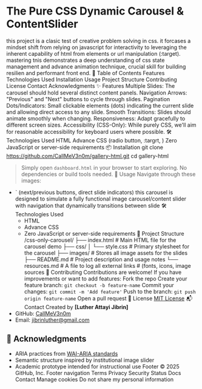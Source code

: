 # The Pure CSS Dynamic Carousel & ContentSlider
this project is a clasic test of creative problem solving in css. it forcases a mindset shift from relying on javascript for interactivity to leveraging the inherent capability of html from elements or url manipulation (:target). mastering tnis demonstrates a deep understanding of css state management and advance animation technique, crucial skill for building resilien and performant front end.
📑 Table of Contents
   Features
   Technologies Used
   Installation
   Usage
   Project Structure
   Contributing
   License
   Contact
   Acknowledgments
   ✨ Features
    Multiple Slides: The carousel should hold several distinct content panels.
    Navigation Arrows: "Previous" and "Next" buttons to cycle through slides.
    Pagination Dots/Indicators: Small clickable elements (dots) indicating the current slide and allowing direct access to any slide.
    Smooth Transitions: Slides should animate smoothly when changing.
    Responsiveness: Adapt gracefully to different screen sizes.
    Accessibility (CSS-Only): While purely CSS, we'll aim for reasonable accessibility for keyboard users where possible.
🛠 Technologies Used
    HTML
    Advance CSS (radio button, :targrt, )
    Zero JavaScript or server-side requirements
📦 Installation
git clone https://github.com/CallMeV3n0m/gallery-html.git
cd gallery-html
> Simply open `dashboard.html` in your browser to start exploring. No dependencies
or build tools needed.
🧑 Usage
Navigate through these images:
- ` (next/previous buttons, direct slide indicators)
this carousel is designed to simulate a fully functional image carousel/content slider with navigation that dynamically transitions between slide
🛠 Technologies Used
   - HTML
   - Advance CSS
   - Zero JavaScript or server-side requirements
📁 Project Structure
 /css-only-carousel/
 ├── index.html                  # Main HTML file for the carousel demo
 ├── css/
 │   └── style.css               # Primary stylesheet for the carousel
 ├── images/                     # Stores all image assets for the slides
 ├── README.md                   # Project description and usage notes
└── resources.md                 # A file to log all external links
                                 # (fonts, icons, image sources
🤝 Contributing
Contributions are welcome! If you have improvements or want to add features:
   Fork the repo
   Create your feature branch: `git checkout -b feature-name`
   Commit your changes: `git commit -m 'Add feature'`
   Push to the branch: `git push origin feature-name`
   Open a pull request
📜 License
[MIT License](https://choosealicense.com/licenses/mit/)
📬 Contact
Created by **[Luther Attayi Jibrin]**
- GitHub: [CallMeV3n0m](https://github.com/CallMeV3n0m)
- Email: [jibrinluther@gmail.com](mailto:jibrinluther@gmail.com)
## 🙏 Acknowledgments
- ARIA practices from [WAI-ARIA standards](https://www.w3.org/WAI/standardsguidelines/aria/)
- Semantic structure inspired by institutional image slider
- Academic prototype intended for instructional use
Footer
© 2025 GitHub, Inc.
Footer navigation
Terms
Privacy
Security
Status
Docs
Contact
Manage cookies
Do not share my personal information
